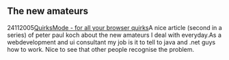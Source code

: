 <article><h1>The new amateurs</h1><time><span class="day">24</span><span class="month">11</span><span class="year">2005</span></time><a href="http3A2F2Fwww.quirksmode.org2F">QuirksMode - for all your browser quirks</a>A nice article (second in a series) of peter paul koch about the new amateurs I deal with everyday.As a webdevelopment and ui consultant my job is it to tell to java and .net guys how to work. Nice to see that other people recognise the problem.</article>